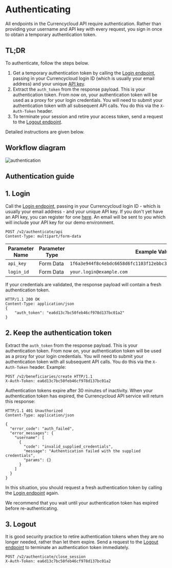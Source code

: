 [_metadata_:menu_title]:- "Authenticating"
[_metadata_:order]:- "3"

# Authenticating

All endpoints in the Currencycloud API require authentication. Rather than providing your username and API key with every request, you sign in once to obtain a temporary authentication token.

## TL;DR
To authenticate, follow the steps below.
1. Get a temporary authentication token by calling the [Login endpoint](/api-reference/#authenticate), passing in your Currencycloud login ID (which is usually your email address) and your unique [API key](/register-for-an-api-key/).
2. Extract the `auth_token` from the response payload. This is your authentication token. From now on, your authentication token will be used as a proxy for your login credentials. You will need to submit your authentication token with all subsequent API calls. You do this via the `X-Auth-Token` header.
3. To terminate your session and retire your access token, send a request to the [Logout endpoint](/api-reference/#logout).

Detailed instructions are given below.

## Workflow diagram

![authentication](/images/workflow_diagrams/1_authenticate.jpg)

## Authentication guide

## 1. Login

Call the [Login endpoint](/api-reference/#authenticate), passing in your Currencycloud login ID - which is usually your email address - and your unique API key. If you don't yet have an API key, you can register for one [here](/register-for-an-api-key/). An email will be sent to you which will include your API key for our demo environment.

```
POST /v2/authenticate/api
Content-Type: multipart/form-data
```

| Parameter Name | Parameter Type | Example Value |
| --- | --- | --- |
| `api_key` | Form Data | `1f6a3e944f8c4ebdc6658d6fc1103f12ebbc33f5ed05ca3549fdbc3883556544` |
| `login_id` | Form Data | `your.login@example.com` |

If your credentials are validated, the response payload will contain a fresh authentication token.

```
HTTP/1.1 200 OK
Content-Type: application/json
{
    "auth_token": "ea6d13c7bc50feb46cf978d137bc01a2"
}
```  

## 2. Keep the authentication token

Extract the `auth_token` from the response payload. This is your authentication token. From now on, your authentication token will be used as a proxy for your login credentials. You will need to submit your authentication token with all subsequent API calls. You do this via the `X-Auth-Token` header. Example:

```
POST /v2/beneficiaries/create HTTP/1.1
X-Auth-Token: ea6d13c7bc50feb46cf978d137bc01a2
```

Authentication tokens expire after 30 minutes of inactivity. When your authentication token has expired, the Currencycloud API service will return this response:

```
HTTP/1.1 401 Unauthorized
Content-Type: application/json

{
  "error_code": "auth_failed",
  "error_messages": {
    "username": [
      {
        "code": "invalid_supplied_credentials",
        "message": "Authentication failed with the supplied credentials",
        "params": {}
      }
    ]
  }
}

```

In this situation, you should request a fresh authentication token by calling the [Login endpoint](https://developer.currencycloud.com/docs/item/login/) again.

We recommend that you wait until your authentication token has expired before re-authenticating.

## 3. Logout

It is good security practice to retire authentication tokens when they are no longer needed, rather than let them expire. Send a request to the [Logout endpoint](/api-reference/#logout) to terminate an authentication token immediately.

```
POST /v2/authenticate/close_session 
X-Auth-Token: ea6d13c7bc50feb46cf978d137bc01a2
```
